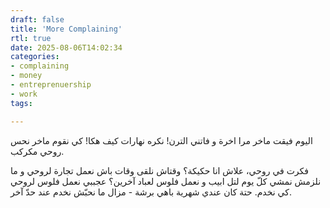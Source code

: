 ```yaml
---
draft: false
title: 'More Complaining'
rtl: true
date: 2025-08-06T14:02:34
categories:
- complaining
- money
- entreprenuership
- work
tags:

---
```

اليوم فيقت ماخر مرا اخرة و فاتني الترن! نكره نهارات كيف هكا! كي نقوم ماخر نحس روحي مكركب.

فكرت في روحي، علاش انا حكيكة؟ وقتاش نلقى وقات باش نعمل تجارة لروحي و ما نلزمش نمشي كلّ يوم لتل ابيب و نعمل فلوس لعباد آخرين؟ عجببي نعمل فلوس لروحي كي نخدم. حتة كان عندي شهرية باهي برشة - مزال ما نحبّش نخدم عند حدّ آخر.